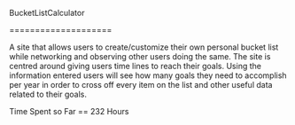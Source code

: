 BucketListCalculator

====================

A site that allows users to create/customize their own personal bucket list while networking and observing other users doing the same.  The site is centred around giving users time lines to reach their goals.  Using the information entered users will see how many goals they need to accomplish per year in order to cross off every item on the list and other useful data related to their goals.


Time Spent so Far == 232 Hours


    
    